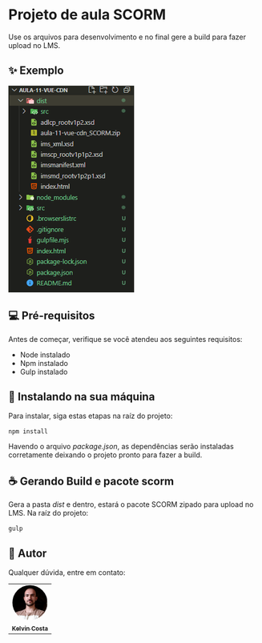 


# Projeto de aula SCORM
Use os arquivos para desenvolvimento e no final gere a build para fazer upload no LMS.

## ✨ Exemplo
![Exemplo de diretórios ao buildar](exemplo.png)

## 💻 Pré-requisitos

Antes de começar, verifique se você atendeu aos seguintes requisitos:

- Node instalado
- Npm instalado
- Gulp instalado

## 🚀 Instalando na sua máquina

Para instalar, siga estas etapas na raíz do projeto:

```
npm install
```
Havendo o arquivo *package.json*, as dependências serão instaladas corretamente deixando o projeto pronto para fazer a build.

## ☕ Gerando Build e pacote scorm
Gera a pasta *dist* e dentro, estará o pacote SCORM zipado para upload no LMS.
Na raíz do projeto:

```
gulp
```


## 🤝 Autor

Qualquer dúvida, entre em contato:

<table>
  <tr>
    <td align="center">
      <a href="https://github.com/oKelvinCosta" title="Kelvin Costa Github">
        <img style="border-radius:50%" src="kelvin.jpg" width="70px;" alt="Kelvin Costa"/><br>
        <sub>
          <b>Kelvin Costa</b>
        </sub>
      </a>
    </td>
  </tr>
</table>

